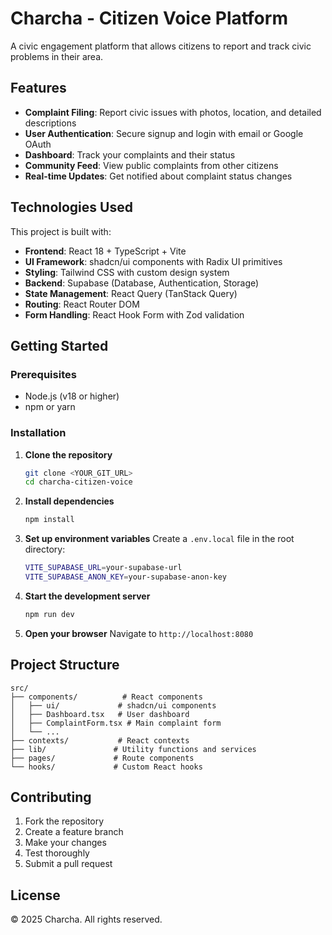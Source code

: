 # Charcha - Citizen Voice Platform

A civic engagement platform that allows citizens to report and track civic problems in their area.

## Features

- **Complaint Filing**: Report civic issues with photos, location, and detailed descriptions
- **User Authentication**: Secure signup and login with email or Google OAuth
- **Dashboard**: Track your complaints and their status
- **Community Feed**: View public complaints from other citizens
- **Real-time Updates**: Get notified about complaint status changes

## Technologies Used

This project is built with:

- **Frontend**: React 18 + TypeScript + Vite
- **UI Framework**: shadcn/ui components with Radix UI primitives
- **Styling**: Tailwind CSS with custom design system
- **Backend**: Supabase (Database, Authentication, Storage)
- **State Management**: React Query (TanStack Query)
- **Routing**: React Router DOM
- **Form Handling**: React Hook Form with Zod validation

## Getting Started

### Prerequisites

- Node.js (v18 or higher)
- npm or yarn

### Installation

1. **Clone the repository**
   ```bash
   git clone <YOUR_GIT_URL>
   cd charcha-citizen-voice
   ```

2. **Install dependencies**
   ```bash
   npm install
   ```

3. **Set up environment variables**
   Create a `.env.local` file in the root directory:
   ```bash
   VITE_SUPABASE_URL=your-supabase-url
   VITE_SUPABASE_ANON_KEY=your-supabase-anon-key
   ```

4. **Start the development server**
   ```bash
   npm run dev
   ```

5. **Open your browser**
   Navigate to `http://localhost:8080`

## Project Structure

```
src/
├── components/          # React components
│   ├── ui/             # shadcn/ui components
│   ├── Dashboard.tsx   # User dashboard
│   ├── ComplaintForm.tsx # Main complaint form
│   └── ...
├── contexts/           # React contexts
├── lib/               # Utility functions and services
├── pages/             # Route components
└── hooks/             # Custom React hooks
```

## Contributing

1. Fork the repository
2. Create a feature branch
3. Make your changes
4. Test thoroughly
5. Submit a pull request

## License

© 2025 Charcha. All rights reserved.
